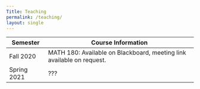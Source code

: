 ```yaml
---
Title: Teaching
permalink: /teaching/
layout: single
---
```


| Semester | Course Information |
|----------|--------------------|
| Fall 2020| MATH 180: Available on Blackboard, meeting link available on request. |
| Spring 2021 | ??? |
